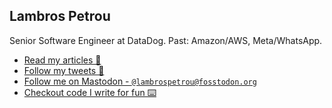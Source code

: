 ## Lambros Petrou

Senior Software Engineer at DataDog. Past: Amazon/AWS, Meta/WhatsApp.

- [Read my articles 📰](https://www.lambrospetrou.com/)
- [Follow my tweets 🐤](https://twitter.com/lambrospetrou)
- [Follow me on Mastodon - `@lambrospetrou@fosstodon.org`](https://fosstodon.org/@lambrospetrou) <link href="https://fosstodon.org/@lambrospetrou" rel="me"/>
- [Checkout code I write for fun ⌨️](https://github.com/lambrospetrou/)
